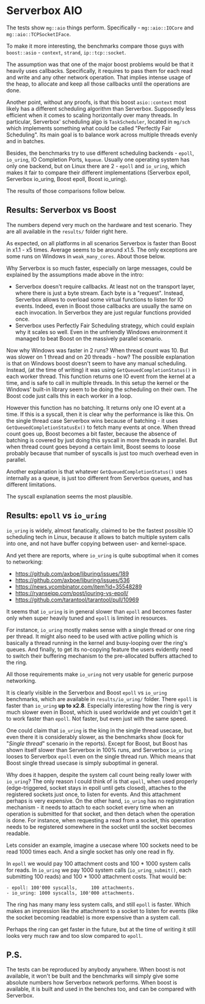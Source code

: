 # Serverbox AIO

The tests show `mg::aio` things perform. Specifically - `mg::aio::IOCore` and `mg::aio::TCPSocketIFace`.

To make it more interesting, the benchmarks compare those guys with `boost::asio` - `context`, `strand`, `ip::tcp::socket`.

The assumption was that one of the major boost problems would be that it heavily uses callbacks. Specifically, it requires to pass them for each read and write and any other network operation. That implies intense usage of the heap, to allocate and keep all those callbacks until the operations are done.

Another point, without any proofs, is that this boost `asio::context` most likely has a different scheduling algorithm than Serverbox. Supposedly less efficient when it comes to scaling horizontally over many threads. In particular, Serverbox' scheduling algo is `TaskScheduler`, located in `mg/sch` which implements something what could be called "Perfectly Fair Scheduling". Its main goal is to balance work across multiple threads evenly and in batches.

Besides, the benchmarks try to use different scheduling backends - `epoll`, `io_uring`, IO Completion Ports, `kqueue`. Usually one operating system has only one backend, but on Linux there are 2 - `epoll` and `io_uring`, which makes it fair to compare their different implementations (Serverbox epoll, Serverbox io_uring, Boost epoll, Boost io_uring).

The results of those comparisons follow below.

## Results: Serverbox vs Boost

The numbers depend very much on the hardware and test scenario. They are all available in the `results/` folder right here.

As expected, on all platforms in all scenarios Serverbox is faster than Boost in x1.1 - x5 times. Average seems to be around x1.5. The only exceptions are some runs on Windows in `weak_many_cores`. About those below.

Why Serverbox is so much faster, especially on large messages, could be explained by the assumptions made above in the intro:
- Serverbox doesn't require callbacks. At least not on the transport layer, where there is just a byte stream. Each byte is a "request". Instead, Serverbox allows to overload some virtual functions to listen for IO events. Indeed, even in Boost those callbacks are usually the same on each invocation. In Serverbox they are just regular functions provided once.
- Serverbox uses Perfectly Fair Scheduling strategy, which could explain why it scales so well. Even in the unfriendly Windows environment it managed to beat Boost on the massively parallel scenario.

Now why Windows was faster in 2 runs? When thread count was 10. But was slower on 1 thread and on 20 threads - how? The possible explanation is that on Windows boost doesn't seem to have any manual scheduling. Instead, (at the time of writing) it was using `GetQueuedCompletionStatus()` in each worker thread. This function returns one IO event from the kernel at a time, and is safe to call in multiple threads. In this setup the kernel or the Windows' built-in library seem to be doing the scheduling on their own. The Boost code just calls this in each worker in a loop.

However this function has no batching. It returns only one IO event at a time. If this is a syscall, then it is clear why the performance is like this. On the single thread case Serverbox wins because of batching - it uses `GetQueuedCompletionStatusEx()` to fetch many events at once. When thread count goes up, Boost becomes a bit faster, because the absence of batching is covered by just doing this syscall in more threads in parallel. But when thread count goes beyond a certain limit, Boost seems to loose probably because that number of syscalls is just too much overhead even in parallel.

Another explanation is that whatever `GetQueuedCompletionStatus()` uses internally as a queue, is just too different from Serverbox queues, and has different limitations.

The syscall explanation seems the most plausible.

## Results: `epoll` vs `io_uring`

`io_uring` is widely, almost fanatically, claimed to be the fastest possible IO scheduling tech in Linux, because it allows to batch multiple system calls into one, and not have buffer copying between user- and kernel-space.

And yet there are reports, where `io_uring` is quite suboptimal when it comes to networking:
- https://github.com/axboe/liburing/issues/189
- https://github.com/axboe/liburing/issues/536
- https://news.ycombinator.com/item?id=35548289
- https://ryanseipp.com/post/iouring-vs-epoll/
- https://github.com/tarantool/tarantool/pull/10969

It seems that `io_uring` is in general slower than `epoll` and becomes faster only when super heavily tuned and `epoll` is limited in resources.

For instance, `io_uring` mostly makes sense with a single thread or one ring per thread. It might also need to be used with active polling which is basically a thread running in the kernel and busy-looping over the ring's queues. And finally, to get its no-copying feature the users evidently need to switch their buffering mechanism to the pre-allocated buffers attached to the ring.

All those requirements make `io_uring` not very usable for generic purpose networking.

It is clearly visible in the Serverbox and Boost `epoll` vs `io_uring` benchmarks, which are available in `results/io_uring/` folder. There `epoll` is faster than `io_uring` **up to x2.8**. Especially interesting how the ring is very much slower even in Boost, which is used worldwide and yet couldn't get it to work faster than `epoll`. Not faster, but even just with the same speed.

One could claim that `io_uring` is the king in the single thread usecase, but even there it is considerably slower, as the benchmarks show (look for "*Single thread*" scenario in the reports). Except for Boost, but Boost has shown itself slower than Serverbox in 100% runs, and Serverbox `io_uring` looses to Serverbox `epoll` even on the single thread run. Which means that Boost single thread usecase is simply suboptimal in general.

Why does it happen, despite the system call count being really lower with `io_uring`? The only reason I could think of is that `epoll`, when used properly (edge-triggered, socket stays in epoll until gets closed), attaches to the registered sockets just once, to listen for events. And this attachment perhaps is very expensive. On the other hand, `io_uring` has no registration mechanism - it needs to attach to each socket every time when an operation is submitted for that socket, and then detach when the operation is done. For instance, when requesting a read from a socket, this operation needs to be registered somewhere in the socket until the socket becomes readable.

Lets consider an example, imagine a usecase where 100 sockets need to be read 1000 times each. And a single socket has only one read in fly.

In `epoll` we would pay 100 attachment costs and 100 * 1000 system calls for reads. In `io_uring` we pay 1000 system calls (`io_uring_submit()`, each submitting 100 reads) and 100 * 1000 attachment costs. That would be:
```
- epoll: 100'000 syscalls,     100 attachments.
- io_uring: 1000 syscalls, 100'000 attachments.
```
The ring has many many less system calls, and still `epoll` is faster. Which makes an impression like the attachment to a socket to listen for events (like the socket becoming readable) is more expensive than a system call.

Perhaps the ring can get faster in the future, but at the time of writing it still looks very much raw and too slow compared to `epoll`.

## P.S.

The tests can be reproduced by anybody anywhere. When boost is not available, it won't be built and the benchmarks will simply give some absolute numbers how Serverbox network performs. When boost is available, it is built and used in the benches too, and can be compared with Serverbox.
